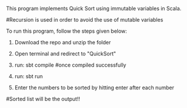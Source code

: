 This program implements Quick Sort using immutable variables in Scala.

#Recursion is used in order to avoid the use of mutable variables

To run this program, follow the steps given below:

1. Download the repo and unzip the folder

2. Open terminal and redirect to "QuickSort"

3. run: sbt compile
#once compiled successfully

4. run: sbt run

5. Enter the numbers to be sorted by hitting enter after each number

#Sorted list will be the output!!
